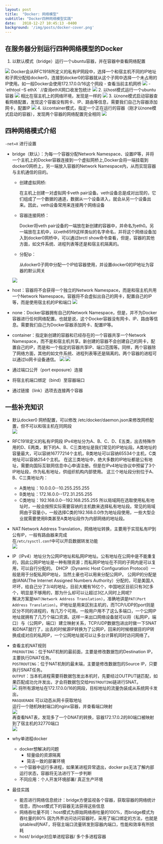 ```yaml
---
layout: post
title:  "Docker: 网络模型"
subtitle: "Docker四种网络模型实践"
date:   2018-12-27 10:45:13 -0400
background: '/img/posts/docker-cover.png'
---
```


## 在服务器分别运行四种网络模型的Docker

1. 以默认模式（bridge）运行一个ubuntu容器，并在容器中查看网络配置 
<img class="img-fluid" src="/img/posts/post_docker_2/1-1.png">  
Docker会从RFC1918所定义的私有IP网段中，选择一个和宿主机不同的IP地址和子网分配给docker0，连接到docker0的容器就从这个子网中选择一个未占用的IP使用。如一般Docker会使用172.17.0.0/16这个网段  
- 查看当前主机网桥
<img class="img-fluid" src="/img/posts/post_docker_2/1-2.png">  
- `ethtool –S ethX ` //查询ethX网口收发包统计  
<img class="img-fluid" src="/img/posts/post_docker_2/1-3.png"> 
2. 以host模式运行一个ubuntu容器
<img class="img-fluid" src="/img/posts/post_docker_2/2-1.png"> 
相比在宿主机上的网络环境，发现是一样的
<img class="img-fluid" src="/img/posts/post_docker_2/2-2.png"> 
3. 以none模式启动容器查看网络配置，发现这个容器没有网卡、IP、路由等信息，需要我们自己为容器添加网卡，配置IP
<img class="img-fluid" src="/img/posts/post_docker_2/3.png">
4. 以container模式，指定一个正在运行的容器（刚才以none模式启动的容器），发现两个容器的网络配置完全相同
<img class="img-fluid" src="/img/posts/post_docker_2/4.png">



## 四种网络模式介绍

`-net=X` 进行设置

- bridge（默认）：为每一个容器分配Network Namespace、设置IP等，并将一个主机上的Docker容器连接到一个虚拟网桥上,Docker会将一端挂载到docker0网桥上，另一端放入容器的Network Namespace内，从而实现容器与主机通信的目的。

  - 创建虚拟网桥:

    在主机上创建一对虚拟网卡veth pair设备。veth设备总是成对出现的，它们组成了一个数据的通道，数据从一个设备进入，就会从另一个设备出来。因此，veth设备常用来连接两个网络设备

  - 容器连接网桥：

    Docker将veth pair设备的一端放在新创建的容器中，并命名为eth0。另一端放在主机中，以veth65f9这样类似的名字命名，并将这个网络设备加入到docker0网桥中，可以通过brctl show命令查看，但是，容器的其他方面，如文件系统、进程列表等还是和宿主机隔离的。

  - 分配ip：

    从docker0子网中分配一个IP给容器使用，并设置docker0的IP地址为容器的默认网关
  <img class="img-fluid" src="/img/posts/post_docker_2/01.png">
- host：容器将不会获得一个独立的Network Namespace，而是和宿主机共用一个Network Namespace。容器将不会虚拟出自己的网卡，配置自己的IP等，而是使用宿主机的IP和端口 
  <img class="img-fluid" src="/img/posts/post_docker_2/02.png">
- none：Docker容器拥有自己的Network Namespace，但是，并不为Docker容器进行任何网络配置。也就是说，这个Docker容器没有网卡、IP、路由等信息。需要我们自己为Docker容器添加网卡、配置IP等。 

- container：指定新创建的容器和已经存在的一个容器共享一个Network Namespace，而不是和宿主机共享。新创建的容器不会创建自己的网卡，配置自己的IP，而是和一个指定的容器共享IP、端口范围等。同样，两个容器除了网络方面，其他的如文件系统、进程列表等还是隔离的。两个容器的进程可以通过lo网卡设备通信。
  <img class="img-fluid" src="/img/posts/post_docker_2/03.png">
  <img class="img-fluid" src="/img/posts/post_docker_2/04.png">


- 通过端口公开（port exposure）连接

- 将宿主机端口绑定（bind）至容器端口
- 通过链接（link）选项去连接两个容器



## 一些补充知识
- 默认docker0 网桥配置，可以修改 /etc/docker/daemon.json来修改网桥配置，但不可以和宿主机在同网段  
  <img class="img-fluid" src="/img/posts/post_docker_2/3-1.png">
- RFC1918定义的私有IP网段
IPv4地址分为A、B、C、D、E五类，出去特殊作用的D、E两类，剩下的A、B、C三类地址是我们常见的IP地址段。A类地址的容量最大，可以容纳16777214个主机，B类地址可以容纳65534个主机，C类地址可以容纳254个主机。
在这三类地址中，绝大多数的IP地址都是公有地址，需要向国际互联网信息中心申请注册。但是在IPv4地址协议中预留了3个IP地址段，作为私有地址，供组织机构内部使用。
这三个地址段分别位于A、B、C三类地址内：
  - A类地址：10.0.0.0--10.255.255.255
  - B类地址：172.16.0.0--172.31.255.255 
  - C类地址：192.168.0.0--192.168.255.255
所以局域网在选取使用私有地址时，一般会按照实际需要容纳的主机数来选择私有地址段。常见的局域网由于容量小，一般选择C类的192.168.0.0作为地址段使用，一些大型企业就需要使用B类甚至A类地址段作为内部网络的地址段。
- NAT:Network Address Translation，网络地址转换，主要用于实现私有IP到公有IP，一般有路由器来完成  
在`/etc/sysctl.conf`中可以开启数据转发功能  
  <img class="img-fluid" src="/img/posts/post_docker_2/3-2.png">
- IP（IPv4）地址分为公网IP地址和私网IP地址。公有地址在公网中是不能重复的，因此公网IP地址是一种有限资源；而私网IP地址在不同的子网内是可以复用，可以自行分配的。
DHCP（Dynamic Host Configuration Protocol）一般是用于分配私网IP地址，当然土豪也可以用来分配公网IP。
公网IP的分配是由IANA(The Internet Assigned Numbers Authority）分配的，可是美国人坏坏，给自己分了3/4的地址，目前大概有16亿个，中国地区目前只有3亿多个，明显是不够用的，那为什么却可以让超过3亿人同时上网呢?   
解决方案是`NAT(Network Address Translation)`，准确地讲是`PAT(Port Address Translation)`。IP地址是用来区别主机的，而TCP/UDP的port则是区分不同的进程的，有几万个可用。一般用户用不了这么多端口，一个公网IP地址就拥有了几万个端口资源。这样一来出口网络设备就可以将（私网IP，端口）与（公网IP，端口）建立映射关系，TCP/UDP数据包进出时做一下SNAT和DNAT就行了，出去的时候源IP转换为了公网IP，回来的时候根据目的IP转换成成对应的私网IP，一个公网地址就可以让多台计算机同时访问网络了。
- 查看主机NAT规则  
`PREROUTING`：位于NAT机制的最前面，主要是修改数据包的Destination IP，主要执行DNAT任务。  
`POSTROUTING`：位于NAT机制的最末端，主要是修改数据包的Source IP，只要执行SNAT任务。  
`OUTPUT`：当本机进程需要将数据包发出本机时，先要经过OUTPUT链匹配，如果匹配成功允许发出，才会将数据包交给`POSTROUTING`链进行SNAT。  
  <img class="img-fluid" src="/img/posts/post_docker_2/3-3.png">
将所有源地址在172.17.0.0/16的网段，目标地址的流量伪装成从系统网卡发出，  
`MASQUERADE` 可以动态从网卡获取地址  
运行一个随机映射端口的nginx容器，并查看端口映射  
  <img class="img-fluid" src="/img/posts/post_docker_2/3-4.png">  
再查看NAT表，发现多了一个DNAT的转换，容器172.17.0.2的80端口被映射到了宿主机的32770端口  
  <img class="img-fluid" src="/img/posts/post_docker_2/3-5.png">

- why单进程docker
	- docker想解决的问题
	  - 轻量级的资源隔离
	  - 简洁一致的部署环境
	- 一个容器中运行多进程，如果某进程异常退出，docker ps无法了解内部运行状态，容器将无法进行下一步判断
	- 不同应用：个人开发环境部署/ 真正生产环境
- 最佳实践
	- 能否进行网络信息统计：bridge方便监视各个容器，获取容器的网络统计信息，而host模式下的容器无法获得这些信息
	- 网络吞吐量不同：host模式为原始网络吞吐量的100%，而bridge模式为吞吐量的80%
		因为外界访问访问容器时，采用了端口绑定的方法，也就是iptables的NAT，将宿主端口流量转发到容器内端口，性能和效率有所损耗
  - host/ bridge对应单进程容器/ 多个多进程容器
